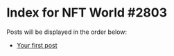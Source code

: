 # Index for NFT World #2803
Posts will be displayed in the order below:

- [Your first post](./001-first.md)

